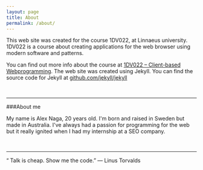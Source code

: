 ```yaml
---
layout: page
title: About
permalink: /about/
---
```


This web site was created for the course 1DV022, at Linnaeus university. 1DV022 is a course about creating applications for the web browser using modern software and patterns.

You can find out more info about the course at [1DV022 – Client-based Webprogramming](https://rawgit.com/1dv022/syllabus/master/lectures/00/index.html#/).
The web site was created using Jekyll. You can find the source code for Jekyll at [github.com/jekyll/jekyll](https://github.com/jekyll/jekyll)

&nbsp;

---

###About me

My name is Alex Naga, 20 years old. I'm born and raised in Sweden but made in Australia.
I've always had a passion for programming for the web but it really ignited when I had my internship at a SEO company.

&nbsp;

---

“ Talk is cheap. Show me the code.” ― Linus Torvalds
